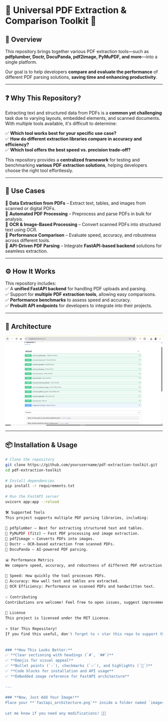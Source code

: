 # 📄 Universal PDF Extraction & Comparison Toolkit 🚀  

## 📌 Overview  
This repository brings together various PDF extraction tools—such as **pdfplumber, Doctr, DocuPanda, pdf2image, PyMuPDF, and more**—into a single platform.  

Our goal is to help developers **compare and evaluate the performance** of different PDF parsing solutions, **saving time and enhancing productivity**.  

---

## ❓ Why This Repository?  
Extracting text and structured data from PDFs is a **common yet challenging** task due to varying layouts, embedded elements, and scanned documents. With multiple tools available, it's difficult to determine:  

✅ **Which tool works best for your specific use case?**  
✅ **How do different extraction libraries compare in accuracy and efficiency?**  
✅ **Which tool offers the best speed vs. precision trade-off?**  

This repository provides a **centralized framework** for testing and benchmarking **various PDF extraction solutions**, helping developers choose the right tool effortlessly.  

---

## 🚀 Use Cases  
🔹 **Data Extraction from PDFs** – Extract text, tables, and images from scanned or digital PDFs.  
🔹 **Automated PDF Processing** – Preprocess and parse PDFs in bulk for analysis.  
🔹 **OCR & Image-Based Processing** – Convert scanned PDFs into structured text using OCR.  
🔹 **Performance Comparison** – Evaluate speed, accuracy, and robustness across different tools.  
🔹 **API-Driven PDF Parsing** – Integrate **FastAPI-based backend** solutions for seamless extraction.  


---

## ⚙️ How It Works  
This repository includes:  
✅ A **unified FastAPI backend** for handling PDF uploads and parsing.  
✅ Support for **multiple PDF extraction tools**, allowing easy comparisons.  
✅ **Performance benchmarks** to assess speed and accuracy.  
✅ **Prebuilt API endpoints** for developers to integrate into their projects.  

---

## 📸 Architecture  
![FastAPI Backend Architecture](https://github.com/Codingworld786/PDF-Extraction-HUB/raw/main/backend_interface.png)  


---

## 📦 Installation & Usage  
```bash
# Clone the repository
git clone https://github.com/yourusername/pdf-extraction-toolkit.git  
cd pdf-extraction-toolkit  

# Install dependencies
pip install -r requirements.txt  

# Run the FastAPI server
uvicorn app:app --reload

🛠️ Supported Tools
This project supports multiple PDF parsing libraries, including:

📌 pdfplumber – Best for extracting structured text and tables.
📌 PyMuPDF (fitz) – Fast PDF processing and image extraction.
📌 pdf2image – Converts PDFs into images.
📌 Doctr – OCR-based extraction from scanned PDFs.
📌 DocuPanda – AI-powered PDF parsing.

📊 Performance Metrics
We compare speed, accuracy, and robustness of different PDF extraction libraries through benchmark tests.

🔹 Speed: How quickly the tool processes PDFs.
🔹 Accuracy: How well text and tables are extracted.
🔹 OCR Efficiency: Performance on scanned PDFs and handwritten text.

💡 Contributing
Contributions are welcome! Feel free to open issues, suggest improvements, or add new PDF parsing tools.

📜 License
This project is licensed under the MIT License.

⭐ Star This Repository!
If you find this useful, don't forget to ⭐ star this repo to support the project!


### **How This Looks Better:**  
✅ **Clear sectioning with headings (`#`, `##`)**  
✅ **Emojis for visual appeal**  
✅ **Bullet points (`-`), checkmarks (`✅`), and highlights (`📌`)**  
✅ **Code blocks for installation and API usage**  
✅ **Embedded image reference for FastAPI architecture**  

---

### **Now, Just Add Your Image!**  
Place your **`fastapi_architecture.png`** inside a folder named `images/` and GitHub will display it in the README automatically.  

Let me know if you need any modifications! 🚀🔥





